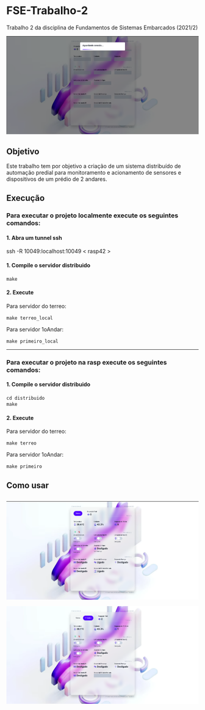 # FSE-Trabalho-2

Trabalho 2 da disciplina de Fundamentos de Sistemas Embarcados (2021/2)

<p align="center">
  <img src="screenshot1.png" width="850" height="auto" alt="InGame Image"/>
</p>

## Objetivo

Este trabalho tem por objetivo a criação de um sistema distribuído de automação predial para monitoramento e acionamento de sensores e dispositivos de um prédio de 2 andares.

## Execução

### Para executar o projeto **localmente** execute os seguintes comandos:

#### 1. Abra um tunnel ssh

ssh -R 10049:localhost:10049 < rasp42 >

#### 1. Compile o servidor distribuido

```
make
```

#### 2. Execute

Para servidor do terreo:

```
make terreo_local
```

Para servidor 1oAndar:

```
make primeiro_local
```

---

### Para executar o projeto na rasp execute os seguintes comandos:

#### 1. Compile o servidor distribuido

```
cd distribuido
make
```

#### 2. Execute

Para servidor do terreo:

```
make terreo
```

Para servidor 1oAndar:

```
make primeiro
```

## Como usar

##

<p align="center">
  <img src="screenshot2.png" width="850" height="auto" alt="Image"/>
</p>

<p align="center">
  <img src="screenshot3.png" width="850" height="auto" alt="Image"/>
</p>
